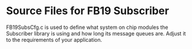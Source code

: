 # Source Files for FB19 Subscriber

FB19SubsCfg.c is used to define what system on chip modules the Subscriber library is using and how long its message queues are. Adjust it to the requirements of your application.
